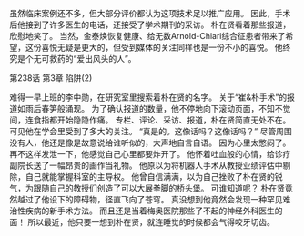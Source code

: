 虽然临床案例还不多，但大部分评价都认为这项技术足以推广应用。
因此，手术后他接到了许多医生的电话，还接受了学术期刊的采访。
朴在贤看着那些报道，欣慰地笑了。
当然，金泰焕恢复健康、给无数Arnold-Chiari综合征患者带来了希望，这份喜悦无疑是更大的，但受到媒体的关注同样也是一份不小的喜悦。
他终究是个无可救药的“爱出风头的人”。

第238话 第3章 陷阱(2)

难得一早上班的李中勋，在研究室里搜索着朴在贤的名字。
关于“崔&朴手术”的报道如雨后春笋般涌现。
为了确认报道的数量，他不停地向下滚动页面，不知不觉间，连食指都开始隐隐作痛。
专栏、评论、采访、报道，朴在贤简直无处不在。
可见他在学会里受到了多大的关注。
“真是的。这像话吗？这像话吗？”
尽管周围没有人，他还是像是故意说给谁听似的，大声地自言自语。
因为心里太憋闷了。
再不这样发泄一下，他感觉自己心里都要炸开了。
他怀着吐血般的心情，给诊疗副院长送了一幅昂贵的画作当礼物。
他原以为将机器人手术从教授业绩评估中剔除，自己就能掌握科室的主导权。
他曾自信满满，以为自己挫败了朴在贤的锐气，为跟随自己的教授们创造了可以大展拳脚的桥头堡。
可谁知道呢？
朴在贤竟然越过了他设下的障碍物，径直飞向了苍穹。
真没想到他竟然会发现一种罕见难治性疾病的新手术方法。
而且还是当着梅奥医院那些了不起的神经外科医生的面！
所以最近，他只要一想到朴在贤，就连睡觉的时候都会气得咬牙切齿。
